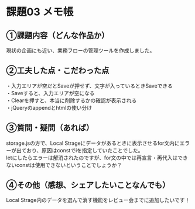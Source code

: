# 課題03 メモ帳

## ①課題内容（どんな作品か）
現状の企画にも近い、業務フローの管理ツールを作成しました。

## ②工夫した点・こだわった点
・入力エリアが空だとSaveが押せず、文字が入っているときSaveできる    
・Saveすると、入力エリアが空になる  
・Clearを押すと、本当に削除するかの確認が表示される  
・jQueryのappendとhtmlの使い分け  

## ③質問・疑問（あれば）
storage.jsの方で、Local Strageにデータがあるときに表示させるfor文内にエラーが出ており、原因はconstでiを指定していたことでした。  
letにしたらエラーは解消されたのですが、for文の中では再宣言・再代入はできないconstは使用できないということでしょうか？

## ④その他（感想、シェアしたいことなんでも）
Local Strage内のデータを選んで消す機能をレビュー会までに追加したいです！
